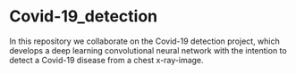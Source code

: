 # Covid-19_detection
In this repository we collaborate on the Covid-19 detection project, which develops a deep learning convolutional neural network with the intention to detect a Covid-19 disease from a chest x-ray-image.
